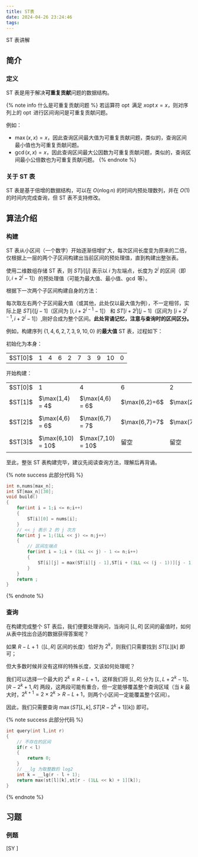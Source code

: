 ```yaml
---
title: ST表
date: 2024-04-26 23:24:46
tags:
---
```


ST 表讲解

<!-- more -->

## 简介

### 定义

ST 表是用于解决**可重复贡献**问题的数据结构。

{% note info 什么是可重复贡献问题  %}
若运算符 $\mathop{opt}$ 满足 $x \mathop{opt} x = x$，则对序列上的 $\mathop{opt}$ 进行区间询问是可重复贡献问题。

例如：
- $\max(x,x) = x$，因此查询区间最大值为可重复贡献问题，类似的，查询区间最小值也为可重复贡献问题。
- $\gcd(x,x) = x$，因此查询区间最大公因数为可重复贡献问题，类似的，查询区间最小公倍数也为可重复贡献问题。
{% endnote %}

### 关于 ST 表

ST 表是基于倍增的数据结构，可以在 $O(n\log n)$ 的时间内预处理数列，并在 $O(1)$ 的时间内完成查询，但 ST 表不支持修改。

## 算法介绍

### 构建

ST 表从小区间（一个数字）开始逐渐倍增扩大，每次区间长度变为原来的二倍，仅根据上一层的两个子区间构建出当前区间的预处理值，直到构建出整张表。

使用二维数组存储 ST 表，则 $ST[i][j]$ 表示以 $i$ 为左端点，长度为 $2^{j}$ 的区间（即 $[i,i + 2^j - 1]$）的预处理值（可能为最大值、最小值、$\gcd$ 等）。

根据下一次两个子区间构建自身的方法：

每次取左右两个子区间最大值（或其他，此处仅以最大值为例），不一定相邻，实际上是 $ST[i][j-1]$（区间为 $[i,i + 2^{j-1}-1]$） 和 $ST[i + 2^j][j-1]$（区间为 $[i+2^{j-1},i + 2^j-1]$）,刚好合成为整个区间。**此处背诵记忆，注意与查询时的区间区分。**



例如，构建序列 $\{1,4,6,2,7,3,9,10,0\}$ 的**最大值** ST 表，过程如下：


初始化为本身：
<table>
<tr><td>$ST[0]$</td><td>1</td><td>4</td><td>6</td><td>2</td><td>7</td><td>3</td><td>9</td><td>10</td><td>0</td></tr></table>

开始构建：

<table><tr><td>$ST[0]$</td><td>1</td><td>4</td><td>6</td><td>2</td><td>7</td><td>3</td><td>9</td><td>10</td><td>0</td></tr>
<tr><td>$ST[1]$</td><td>$\max(1,4) = 4$</td><td>$\max(4,6) = 6$</td><td>$\max(6,2)=6$</td><td>$\max(2,7)=7$</td><td>$\max(7,3) = 7$</td><td>$\max(3,9)=9$</td><td>$\max(9,10) = 10$</td><td>$\max(10,0) = 10$</td><td>留空</td></td></tr>
<tr><td>$ST[2]$</td><td>$\max(4,6) = 6$</td><td>$\max(6,7) = 7$</td><td>$\max(6,7)=7$</td><td>$\max(7,9)=9$</td><td>$\max(7,10) = 10$</td><td>$\max(9,10) = 10$</td><td>留空</td><td>留空</td><td>留空</td></td></tr>
<tr><td>$ST[3]$</td><td>$\max(6,10) = 10$</td><td>$\max(7,10) = 10$</td><td>留空</td><td>留空</td><td>留空</td><td>留空</td><td>留空</td><td>留空</td><td>留空</td></td></tr>
</table>


至此，整张 ST 表构建完毕，建议先阅读查询方法，理解后再背诵。

{% note success 此部分代码 %} 
```cpp
int n,nums[max_n];
int ST[max_n][30];
void build()
{
    for(int i = 1;i <= n;i++)
    {
        ST[i][0] = nums[i];
    }
    // << j 表示 2 的 j 次方
    for(int j = 1;(1LL << j) <= n;j++)
    {
        // 区间左端点
        for(int i = 1;i + (1LL << j) - 1 <= n;i++)
        {
            ST[i][j] = max(ST[i][j - 1],ST[i + (1LL << (j - 1))][j - 1]);
        }
    }
    return ;
}
```
{% endnote %}


### 查询

在构建完成整个 ST 表后，我们便要处理询问，当询问 $[L,R]$ 区间的最值时，如何从表中找出合适的数据获得答案呢？

如果 $R-L+1$（$[L,R]$ 区间的长度）恰好为 $2^{k}$，则我们只需要找到 $ST[L][k]$ 即可；

但大多数时候并没有这样的特殊长度，又该如何处理呢？

我们可以选择一个最大的 $2^{k} \leq R-L+1$，这样我们将 $[L,R]$ 分为 $[L,L+2^{k}-1]$、$[R-2^{k}+1,R]$ 两段，这两段可能有重合，但一定能够覆盖整个查询区域（当 $k$ 最大时，$2^{k + 1} = 2 \times 2^{k} > R-L+1$，则两个小区间一定能覆盖整个区间）。

因此，我们只需要查询 $\max(ST[L,k],ST[R-2^{k}+1][k])$ 即可。


{% note success 此部分代码 %} 
```cpp
int query(int l,int r)
{
    // 不存在的区间
    if(r < l)
    {
        return 0;
    }
    // __lg 为取整数的 log2
    int k = __lg(r - l + 1);
    return max(st[l][k],st[r - (1LL << k) + 1][k]);
}
```
{% endnote %}


## 习题

### 例题

[SY ]